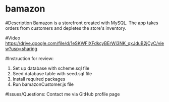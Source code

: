 # bamazon

#Description
Bamazon is a storefront created with MySQL. The app takes orders from customers and depletes the store's inventory. 

#Video
https://drive.google.com/file/d/1eSKWFiXFdkcyBErWi3NK_qxJduB2jCyC/view?usp=sharing

#Instruction for review:
1. Set up database with scheme.sql file
2. Seed database table with seed.sql file
3. Install required packages
4. Run bamazonCustomer.js file

#Issues/Questions:
Contact me via GitHub profile page
